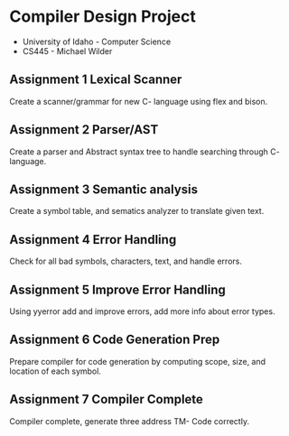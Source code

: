 # Compiler Design Project
* University of Idaho - Computer Science
* CS445 - Michael Wilder

## Assignment 1 Lexical Scanner
Create a scanner/grammar for new C- language using flex and bison.

## Assignment 2 Parser/AST
Create a parser and Abstract syntax tree to handle searching through C- language.

## Assignment 3 Semantic analysis
Create a symbol table, and sematics analyzer to translate given text. 

## Assignment 4 Error Handling
Check for all bad symbols, characters, text, and handle errors.

## Assignment 5 Improve Error Handling
Using yyerror add and improve errors, add more info about error types. 

## Assignment 6 Code Generation Prep
Prepare compiler for code generation by computing scope, size, and location of each symbol.

## Assignment 7 Compiler Complete
Compiler complete, generate three address TM- Code correctly. 
